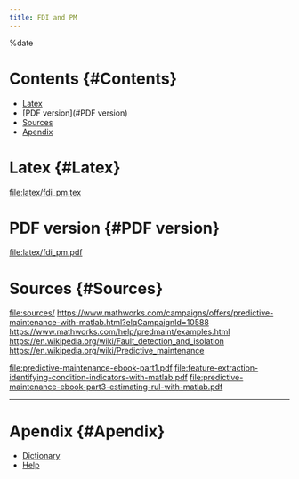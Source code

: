 ```yaml
---
title: FDI and PM
---
```


\%date

Contents {#Contents}
========

-   [Latex](#Latex)
-   [PDF version](#PDF version)
-   [Sources](#Sources)
-   [Apendix](#Apendix)

Latex {#Latex}
=====

<file:latex/fdi_pm.tex>

PDF version {#PDF version}
===========

<file:latex/fdi_pm.pdf>

Sources {#Sources}
=======

<file:sources/>
<https://www.mathworks.com/campaigns/offers/predictive-maintenance-with-matlab.html?elqCampaignId=10588>
<https://www.mathworks.com/help/predmaint/examples.html>
<https://en.wikipedia.org/wiki/Fault_detection_and_isolation>
<https://en.wikipedia.org/wiki/Predictive_maintenance>

<file:predictive-maintenance-ebook-part1.pdf>
<file:feature-extraction-identifying-condition-indicators-with-matlab.pdf>
<file:predictive-maintenance-ebook-part3-estimating-rul-with-matlab.pdf>

------------------------------------------------------------------------

Apendix {#Apendix}
=======

-   [Dictionary](wiki0:Dictionary.html)
-   [Help](wiki0:Help.html)
